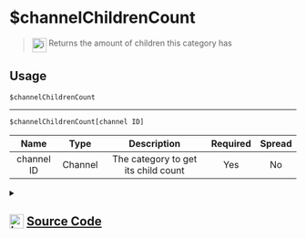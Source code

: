 # $channelChildrenCount
> <img align="top" src="https://upload.wikimedia.org/wikipedia/commons/thumb/e/e4/Infobox_info_icon.svg/160px-Infobox_info_icon.svg.png?20150409153300" alt="image" width="25" height="auto"> Returns the amount of children this category has
## Usage
```
$channelChildrenCount
```
---
```
$channelChildrenCount[channel ID]
```
| Name | Type | Description | Required | Spread
| :---: | :---: | :---: | :---: | :---: |
channel ID | Channel | The category to get its child count | Yes | No
<details>
<summary>
    
## <img align="top" src="https://cdn4.iconfinder.com/data/icons/iconsimple-logotypes/512/github-512.png" alt="image" width="25" height="auto">  [Source Code](https://github.com/tryforge/ForgeScript-V2/blob/main/src/native/channelChildrenCount.ts)
    
</summary>
    
```ts
import { BaseChannel, CategoryChannel, ChannelType } from "discord.js"
import { ArgType, NativeFunction, Return } from "../structures"

export default new NativeFunction({
    name: "$channelChildrenCount",
    version: "1.0.3",
    description: "Returns the amount of children this category has",
    brackets: false,
    unwrap: true,
    args: [
        {
            name: "channel ID",
            description: "The category to get its child count",
            rest: false,
            type: ArgType.Channel,
            required: true,
            check: (i: BaseChannel) => i.type === ChannelType.GuildCategory,
        },
    ],
    execute(ctx, [channel]) {
        return this.success(((channel ?? ctx.channel) as CategoryChannel)?.children?.cache.size)
    },
})

```
    
</details>